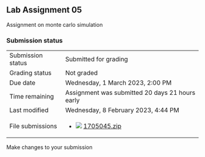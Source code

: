 <h2>Lab Assignment 05</h2>Assignment on monte carlo simulation<br />

<h3>Submission status</h3><table>
<tbody><tr>
<td>Submission status</td>
<td>Submitted for grading</td>
</tr>
<tr>
<td>Grading status</td>
<td>Not graded</td>
</tr>
<tr>
<td>Due date</td>
<td>Wednesday, 1 March 2023, 2:00 PM</td>
</tr>
<tr>
<td>Time remaining</td>
<td>Assignment was submitted 20 days 21 hours early</td>
</tr>
<tr>
<td>Last modified</td>
<td>Wednesday, 8 February 2023, 4:44 PM</td>
</tr>
<tr>
<td>File submissions</td>
<td><ul><li><img src="..%5C..%5C..%5CJanuary%202018%5CCSE102%5CiGraphics%20Offline%20Submission%20Link%20Assignment%5Cfile%5Carchive.png" /> <a href="file%5C1705045.zip">1705045.zip</a> 
</li></ul>

</td>
</tr>

</tbody>
</table>



Make changes to your submission



